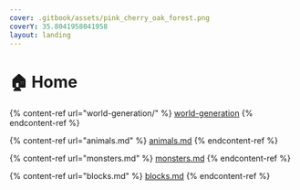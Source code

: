 ```yaml
---
cover: .gitbook/assets/pink_cherry_oak_forest.png
coverY: 35.8041958041958
layout: landing
---
```


# 🏠 Home

{% content-ref url="world-generation/" %}
[world-generation](world-generation/)
{% endcontent-ref %}

{% content-ref url="animals.md" %}
[animals.md](animals.md)
{% endcontent-ref %}

{% content-ref url="monsters.md" %}
[monsters.md](monsters.md)
{% endcontent-ref %}

{% content-ref url="blocks.md" %}
[blocks.md](blocks.md)
{% endcontent-ref %}
